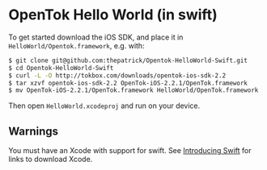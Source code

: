 OpenTok Hello World (in swift)
==============================

To get started download the iOS SDK, and place it in `HelloWorld/Opentok.framework`, e.g. with:

```bash
$ git clone git@github.com:thepatrick/Opentok-HelloWorld-Swift.git
$ cd Opentok-HelloWorld-Swift
$ curl -L -O http://tokbox.com/downloads/opentok-ios-sdk-2.2
$ tar xzvf opentok-ios-sdk-2.2 OpenTok-iOS-2.2.1/OpenTok.framework
$ mv OpenTok-iOS-2.2.1/OpenTok.framework HelloWorld/OpenTok.framework
```

Then open `HelloWorld.xcodeproj` and run on your device.

Warnings
--------

You must have an Xcode with support for swift. See [Introducing Swift](https://developer.apple.com/swift/) for links to download Xcode.
